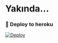 # Yakında...
### 🚀 Deploy to heroku
[![Deploy](https://www.herokucdn.com/deploy/button.svg)](https://heroku.com/deploy?template=https://github.com/derdoin/emilytagger)
